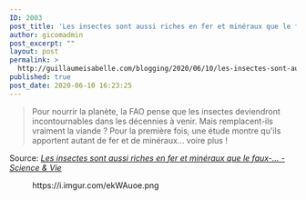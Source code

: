```yaml
---
ID: 2003
post_title: 'Les insectes sont aussi riches en fer et minéraux que le faux-&#8230; &#8211; Science &#038; Vie'
author: gicomadmin
post_excerpt: ""
layout: post
permalink: >
  http://guillaumeisabelle.com/blogging/2020/06/10/les-insectes-sont-aussi-riches-en-fer-et-mineraux-que-le-faux-science-vie/
published: true
post_date: 2020-06-10 16:23:25
---
```

> Pour nourrir la planète, la FAO pense que les insectes deviendront incontournables dans les décennies à venir. Mais remplacent-ils vraiment la viande ? Pour la première fois, une étude montre qu'ils apportent autant de fer et de minéraux... voire plus !

Source: *[Les insectes sont aussi riches en fer et minéraux que le faux-... - Science & Vie][1]*

<!-- wp:embed {"url":"https://i.imgur.com/ekWAuoe.png"} --><figure class="wp-block-embed">

<div class="wp-block-embed__wrapper">
  https://i.imgur.com/ekWAuoe.png
</div></figure> 

<!-- /wp:embed -->

 [1]: https://www.science-et-vie.com/corps-et-sante/les-insectes-sont-aussi-riches-en-fer-et-mineraux-que-le-faux-filet-7225